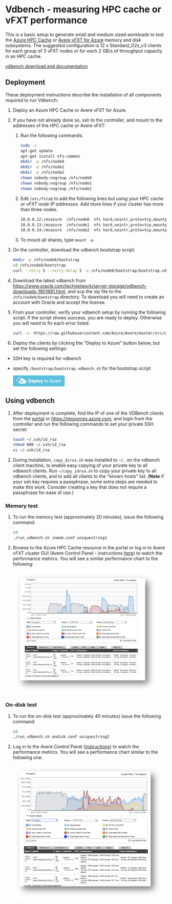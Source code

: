 # Vdbench - measuring HPC cache or vFXT performance

This is a basic setup to generate small and medium sized workloads to test the [Azure HPC Cache](https://azure.microsoft.com/services/hpc-cache/) or [Avere vFXT for Azure](https://azure.microsoft.com/services/storage/avere-vfxt/) memory and disk subsystems.  The suggested configuration is 12 x Standard_D2s_v3 clients for each group of 3 vFXT nodes or for each 2 GB/s of throughput capacity in an HPC cache.

[vdbench download and documentation](https://www.oracle.com/technetwork/server-storage/vdbench-downloads-1901681.html)

## Deployment

These deployment instructions describe the installation of all components required to run Vdbench:

1. Deploy an Azure HPC Cache or Avere vFXT for Azure.

2. If you have not already done so, ssh to the controller, and mount to the addresses of the HPC cache or Avere vFXT:

    1. Run the following commands:
        ```bash
        sudo -s
        apt-get update
        apt-get install nfs-common
        mkdir -p /nfs/node0
        mkdir -p /nfs/node1
        mkdir -p /nfs/node2
        chown nobody:nogroup /nfs/node0
        chown nobody:nogroup /nfs/node1
        chown nobody:nogroup /nfs/node2
        ```

    2. Edit `/etc/fstab` to add the following lines but *using your HPC cache or vFXT node IP addresses*. Add more lines if your cluster has more than three nodes.
        ```bash
        10.0.0.12:/msazure	/nfs/node0	nfs hard,nointr,proto=tcp,mountproto=tcp,retry=30 0 0
        10.0.0.13:/msazure	/nfs/node1	nfs hard,nointr,proto=tcp,mountproto=tcp,retry=30 0 0
        10.0.0.14:/msazure	/nfs/node2	nfs hard,nointr,proto=tcp,mountproto=tcp,retry=30 0 0
        ```

    3. To mount all shares, type `mount -a`

4. On the controller, download the vdbench bootstrap script:
    ```bash
    mkdir -p /nfs/node0/bootstrap
    cd /nfs/node0/bootstrap
    curl --retry 5 --retry-delay 5 -o /nfs/node0/bootstrap/bootstrap.vdbench.sh https://raw.githubusercontent.com/Azure/Avere/master/src/clientapps/vdbench/bootstrap.vdbench.sh
    ```

5. Download the latest vdbench from https://www.oracle.com/technetwork/server-storage/vdbench-downloads-1901681.html, and scp the zip file to the `/nfs/node0/bootstrap` directory.  To download you will need to create an account with Oracle and accept the license.

6. From your controller, verify your vdbench setup by running the following script.  If the script shows success, you are ready to deploy.  Otherwise you will need to fix each error listed.

    ```bash
    curl -o- https://raw.githubusercontent.com/Azure/Avere/master/src/clientapps/vdbench/vdbenchVerify.sh | bash
    ```

7. Deploy the clients by clicking the "Deploy to Azure" button below, but set the following settings:
  * SSH key is required for vdbench
  * specify `/bootstrap/bootstrap.vdbench.sh` for the bootstrap script

    <a href="https://portal.azure.com/#create/Microsoft.Template/uri/https%3A%2F%2Fraw.githubusercontent.com%2FAzure%2FAvere%2Fmaster%2Fsrc%2Fclient%2Fvmas%2Fazuredeploy.json" target="_blank">
    <img src="https://raw.githubusercontent.com/Azure/azure-quickstart-templates/master/1-CONTRIBUTION-GUIDE/images/deploytoazure.png"/>
    </a>

## Using vdbench

1. After deployment is complete, find the IP of one of the VDBench clients from the [portal](https://portal.azure.com) or https://resources.azure.com, and login from the controller and run the following commands to set your private SSH secret:

   ```bash
   touch ~/.ssh/id_rsa
   chmod 600 ~/.ssh/id_rsa
   vi ~/.ssh/id_rsa
   ```
	
2. During installation, `copy_dirsa.sh` was installed to `~/.` on the vdbench client machine, to enable easy copying of your private key to all vdbench clients.  Run `~/copy_idrsa.sh` to copy your private key to all vdbench clients, and to add all clients to the "known hosts" list. (**Note** if your ssh key requires a passphrase, some extra steps are needed to make this work. Consider creating a key that does not require a passphrase for ease of use.)


### Memory test 

1. To run the memory test (approximately 20 minutes), issue the following command:

   ```bash
   cd
   ./run_vdbench.sh inmem.conf uniquestring1
   ```

2. Browse to the Azure HPC Cache resource in the portal or log in to Avere vFXT cluster GUI (Avere Control Panel - instructions [here](https://docs.microsoft.com/azure/avere-vfxt/avere-vfxt-cluster-gui)) to watch the performance metrics. You will see a similar performance chart to the following:

   <img src="images/vdbench_inmem.png">

### On-disk test

1. To run the on-disk test (approximately 40 minutes) issue the following command:

   ```bash
   cd
   ./run_vdbench.sh ondisk.conf uniquestring2
   ```

2. Log in to the Avere Control Panel ([instructions](https://docs.microsoft.com/azure/avere-vfxt/avere-vfxt-cluster-gui)) to watch the performance metrics. You will see a performance chart similar to the following one:

   <img src="images/vdbench_ondisk.png">
